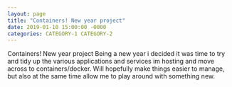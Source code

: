 ```yaml
---
layout: page
title: "Containers! New year project"
date: 2019-01-10 15:00:00 -0000
categories: CATEGORY-1 CATEGORY-2
---
```


Containers! New year project
Being a new year i decided it was time to try and tidy up the various applications and services im hosting and move across to containers/docker. Will hopefully make things easier to manage, but also at the same time allow me to play around with something new.

